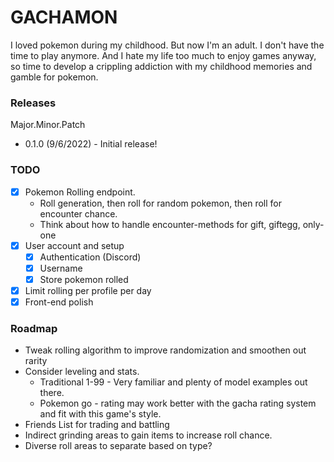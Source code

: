 # GACHAMON
I loved pokemon during my childhood. But now I'm an adult. I don't have the time to play anymore. And I hate my
life too much to enjoy games anyway, so time to develop a crippling addiction with my childhood memories and
gamble for pokemon.

### Releases
Major.Minor.Patch 
- 0.1.0 (9/6/2022) - Initial release!  

### TODO 
- [x] Pokemon Rolling endpoint. 
  - Roll generation, then roll for random pokemon, then roll for encounter chance. 
  - Think about how to handle encounter-methods for gift, giftegg, only-one
- [x] User account and setup <br>
  - [x] Authentication (Discord) 
  - [x] Username
  - [x] Store pokemon rolled
- [x] Limit rolling per profile per day 
- [x] Front-end polish

### Roadmap
- Tweak rolling algorithm to improve randomization and smoothen out rarity
- Consider leveling and stats.
  - Traditional 1-99 - Very familiar and plenty of model examples out there.
  - Pokemon go - rating may work better with the gacha rating system and fit with this game's style.
- Friends List for trading and battling
- Indirect grinding areas to gain items to increase roll chance. 
- Diverse roll areas to separate based on type?
